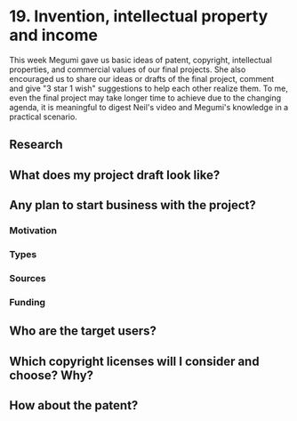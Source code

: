# 19. Invention, intellectual property and income

This week Megumi gave us basic ideas of patent, copyright, intellectual properties, and commercial values of our final projects. She also encouraged us to share our ideas or drafts of the final project, comment and give "3 star 1 wish" suggestions to help each other realize them. To me, even the final project may take longer time to achieve due to the changing agenda, it is meaningful to digest Neil's video and Megumi's knowledge in a practical scenario.

## Research

## What does my project draft look like?

## Any plan to start business with the project?

### Motivation

### Types

### Sources

### Funding


## Who are the target users?


## Which copyright licenses will I consider and choose? Why?


## How about the patent?


